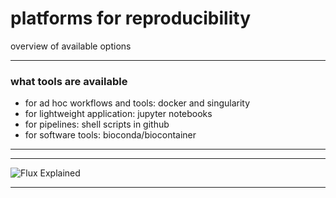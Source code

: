 # platforms for reproducibility 

overview of available options


---

### what tools are available 

- for ad hoc workflows and tools: docker and singularity
- for lightweight application: jupyter notebooks
- for pipelines: shell scripts in github   
- for software tools: bioconda/biocontainer  

---



---

![Flux Explained](https://facebook.github.io/flux/img/flux-simple-f8-diagram-explained-1300w.png)

---

